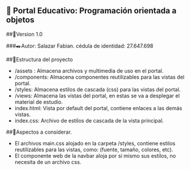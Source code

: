 ## :dart: Portal Educativo: Programación orientada a objetos

##:triangular_flag_on_post:Version 1.0

###:black_nib:Autor: Salazar Fabian. cédula de identidad: 27.647.698

##:page_facing_up:Estructura del proyecto

- /assets : Almacena archivos y multimedia de uso en el portal.
- /components: Almacena componentes reutilizables para las vistas del portal.
- /styles: Almacena estilos de cascada (css) para las vistas del portal.
- /views: Almacena las vistas del portal, en estas se va a desplegar el material de estudio.
- index.html: Vista por default del portal, contiene enlaces a las demás vistas.
- index.css: Archivo de estilos de cascada de la vista principal.

##:red_circle:Aspectos a considerar.

- El archivos main.css alojado en la carpeta /styles, contiene estilos reutilizables para las vistas, como: (fuente, tamaño, colores, etc).
- El componente web de la navbar aloja por si mismo sus estilos, no necesita de un archivo css.
